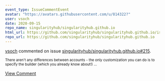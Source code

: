```yaml
---
event_type: IssueCommentEvent
avatar: "https://avatars.githubusercontent.com/u/814322?"
user: vsoch
date: 2020-09-15
repo_name: singularityhub/singularityhub.github.io
html_url: https://github.com/singularityhub/singularityhub.github.io/issues/215
repo_url: https://github.com/singularityhub/singularityhub.github.io
---
```


<a href='https://github.com/vsoch' target='_blank'>vsoch</a> commented on issue <a href='https://github.com/singularityhub/singularityhub.github.io/issues/215' target='_blank'>singularityhub/singularityhub.github.io#215</a>.

<small>There aren't any differences between accounts - the only customization you can do is to specify the builder (which you already know about!) ...</small>

<a href='https://github.com/singularityhub/singularityhub.github.io/issues/215' target='_blank'>View Comment</a>